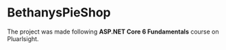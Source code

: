 # BethanysPieShop
The project was made following **ASP.NET Core 6 Fundamentals** course on Pluarlsight.
